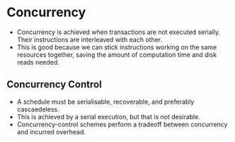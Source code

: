 # Concurrency
* Concurrency is achieved when transactions are not executed serially. Their instructions are interleaved with each other.
* This is good because we can stick instructions working on the same resources together, saving the amount of computation time and disk reads needed.

## Concurrency Control
* A schedule must be serialisable, recoverable, and preferably cascaedeless.
* This is achieved by a serial execution, but that is not desirable.
* Concurrency-control schemes perform a tradeoff between concurrency and incurred overhead.

